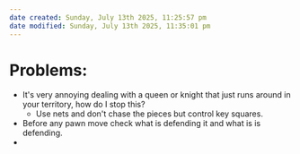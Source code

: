 ```yaml
---
date created: Sunday, July 13th 2025, 11:25:57 pm
date modified: Sunday, July 13th 2025, 11:35:01 pm
---
```


# Problems:

- It's very annoying dealing with a queen or knight that just runs around in your territory, how do I stop this?
	- Use nets and don't chase the pieces but control key squares.
- Before any pawn move check what is defending it and what is is defending.
- 